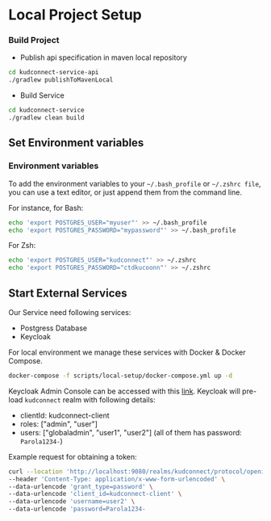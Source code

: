 # Local Project Setup

### Build Project

- Publish api specification in maven local repository
```bash
cd kudconnect-service-api
./gradlew publishToMavenLocal
```

- Build Service
```bash
cd kudconnect-service
./gradlew clean build 
```

## Set Environment variables

### Environment variables
To add the environment variables to your `~/.bash_profile` or `~/.zshrc file`, you can use a text editor, or just append them from the command line.

For instance, for Bash:
```bash
echo 'export POSTGRES_USER="myuser"' >> ~/.bash_profile
echo 'export POSTGRES_PASSWORD="mypassword"' >> ~/.bash_profile
```

For Zsh:
```bash
echo 'export POSTGRES_USER="kudconnect"' >> ~/.zshrc
echo 'export POSTGRES_PASSWORD="ctdkucoonn"' >> ~/.zshrc
```

## Start External Services

Our Service need following services:
- Postgress Database
- Keycloak 

For local environment we manage these services with Docker & Docker Compose.

```bash
docker-compose -f scripts/local-setup/docker-compose.yml up -d
```

Keycloak Admin Console can be accessed with this [link](http://127.0.0.1:9080).
Keycloak will pre-load `kudconnect` realm with following details:
- clientId: kudconnect-client
- roles: ["admin", "user"]
- users: ["globaladmin", "user1", "user2"] (all of them has password: `Parola1234-`)

Example request for obtaining a token:

```bash
curl --location 'http://localhost:9080/realms/kudconnect/protocol/openid-connect/token' \
--header 'Content-Type: application/x-www-form-urlencoded' \
--data-urlencode 'grant_type=password' \
--data-urlencode 'client_id=kudconnect-client' \
--data-urlencode 'username=user2' \
--data-urlencode 'password=Parola1234-
```



